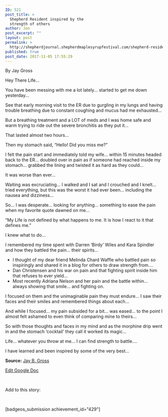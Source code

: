 ```yaml
---
ID: 521
post_title: >
  Shepherd Resident inspired by the
  strength of others
author: Jon
post_excerpt: ""
layout: post
permalink: >
  http://shepherdjournal.shepherdmaplesyrupfestival.com/shepherd-resident-inspired-by-the-strength-of-others
published: true
post_date: 2017-11-05 17:55:29
---
```

By Jay Gross

Hey There Life...

You have been messing with me a lot lately... started to get me down yesterday...

See that early morning visit to the ER due to gurgling in my lungs and having trouble breathing due to constant coughing and mucus had me exhausted...

But a breathing treatment and a LOT of meds and I was home safe and warm trying to ride out the severe bronchitis as they put it...

That lasted almost two hours...

Then my stomach said, “Hello! Did you miss me?”

I felt the pain start and immediately told my wife... within 15 minutes headed back to the ER... doubled over in pain as if someone had reached inside my stomach... grabbed the lining and twisted it as hard as they could...

It was worse than ever...

Waiting was excruciating... I walked and I sat and I crouched and I knelt... tried everything, but this was the worst it had ever been... including the nausea and dizziness...

So... I was desperate... looking for anything... something to ease the pain when my favorite quote dawned on me...

“My Life is not defined by what happens to me. It is how I react to it that defines me.”

I knew what to do...

I remembered my time spent with Darren ‘Birdy’ Wiles and Kara Spindler and how they battled the pain... their spirits...
<ul>
 	<li>I thought of my dear friend Melinda Chard Waffle who battled pain so inspiringly and shared it in a blog for others to draw strength from....</li>
 	<li>Dan Christensen and his war on pain and that fighting spirit inside him that refuses to ever yield...</li>
 	<li>Most recently Adriana Nelson and her pain and the battle within... always showing that smile... and fighting on.</li>
</ul>
I focused on them and the unimaginable pain they must endure... I saw their faces and their smiles and remembered things about each...

And while I focused... my pain subsided for a bit... was eased... to the point I almost felt ashamed to even think of comparing mine to theirs...

So with those thoughts and faces in my mind and as the morphine drip went in and the stomach ‘cocktail’ they call it worked its magic...

Life... whatever you throw at me... I can find strength to battle....

I have learned and been inspired by some of the very best...

<b>Source:</b> <a href="https://www.facebook.com/groups/tsjcommunity/permalink/1661290727275354/">Jay B. Gross</a>

<a href="https://docs.google.com/document/d/1BztD-l7O4OfrWNIsJiC1ZU7I1SFyx0_ERolNjCttVbE/edit?usp=sharing">Edit Google Doc</a>

&nbsp;

Add to this story:

&nbsp;

[badgeos_submission achievement_id="429"]